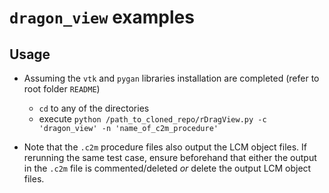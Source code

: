 # `dragon_view` examples

## Usage

- Assuming the `vtk` and `pygan` libraries installation are completed (refer to root folder `README`)
  - `cd` to any of the directories
  - execute `python /path_to_cloned_repo/rDragView.py -c 'dragon_view' -n 'name_of_c2m_procedure'`

- Note that the `.c2m` procedure files also output the LCM object files. If rerunning the same test case, ensure beforehand that either the output in the `.c2m` file is commented/deleted _*or*_ delete the output LCM object files.
